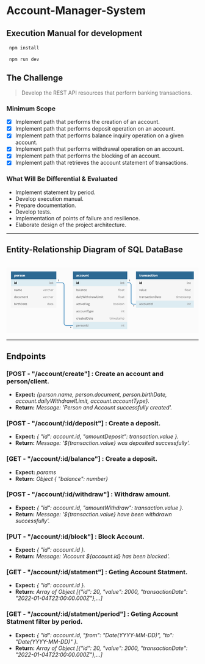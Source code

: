 # Account-Manager-System

## Execution Manual for development
```
 npm install
```
```
 npm run dev
 ```

## The Challenge</br>

> Develop the REST API resources that perform banking transactions.

### Minimum Scope

- [x] Implement path that performs the creation of an account.
- [x] Implement path that performs deposit operation on an account.
- [x] Implement path that performs balance inquiry operation on a given account.
- [x] Implement path that performs withdrawal operation on an account.
- [x] Implement path that performs the blocking of an account.
- [x] Implement path that retrieves the account statement of transactions.

### What Will Be Differential & Evaluated

- Implement statement by period.
- Develop execution manual.
- Prepare documentation.
- Develop tests.
- Implementation of points of failure and resilience.
- Elaborate design of the project architecture.

---

## Entity-Relationship Diagram of SQL DataBase

</br>![ERD AMS_DB](img/AMS_DB.png)

---

## Endpoints

### [POST - "/account/create"] : Create an account and person/client.

- **Expect:** _{person.name, person.document, person.birthDate, account.dailyWithdrawlLimit, account.accountType}._
- **Return:** _Message: 'Person and Account successfully created'._

### [POST - "/account/:id/deposit"] : Create a deposit.

- **Expect:** _{ "id": account.id, "amountDeposit": transaction.value }._
- **Return:** _Message: '${transaction.value} was deposited successfully'._

### [GET - "/account/:id/balance"] : Create a deposit.

- **Expect:** _params_
- **Return:** _Object { "balance": number}_

### [POST - "/account/:id/withdraw"] : Withdraw amount.

- **Expect:** _{ "id": account.id, "amountWithdraw": transaction.value }._
- **Return:** _Message: '${transaction.value} have been withdrawn successfully'._

### [PUT - "/account/:id/block"] : Block Account.

- **Expect:** _{ "id": account.id }._
- **Return:** _Message: 'Account ${account.id} has been blocked'._

### [GET - "/account/:id/statment"] : Geting Account Statment.

- **Expect:** _{ "id": account.id }._
- **Return:** _Array of Object [{"id": 20, "value": 2000, "transactionDate": "2022-01-04T22:00:00.000Z"},...]_

### [GET - "/account/:id/statment/period"] : Geting Account Statment filter by period.

- **Expect:** _{ "id": account.id, "from": "Date(YYYY-MM-DD)", "to": "Date(YYYY-MM-DD)" }._
- **Return:** _Array of Object [{"id": 20, "value": 2000, "transactionDate": "2022-01-04T22:00:00.000Z"},...]_
